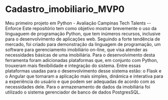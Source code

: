 # Cadastro_imobiliario_MVP0
Meu primeiro projeto em Python - Avaliação Campinas Tech Talents -- Enforce
Este repositório tem como objetivo mostrar brevemente o uso da linguaguem de programação Python, que tem inúmeros recursos, inclusive para o
desenvolvimento de aplicações web. Seguindo a forte tendência de mercado, foi criado
para demonstração da linguagem de programação, um software para gerenciamento imobiliário
on-line, que visa atender as necessidades básicas de uma imobiliária. Para o desenvolvimento desta ferramenta foram
adicionadas plataformas que, em conjunto com Python, trouxeram mais flexibilidade e integração do sistema. Entre essas plataformas 
usadas para o desenvolvimento desse sistema estão: o Flask e o Angular que tornaram a aplicação mais simples,
dinâmica e interativa para a experiência do usuário e que podem ser adequadas de acordo com
as necessidades dele. Para o armazenamento de dados da imobiliária foi
utilizado o sistema gerenciador de banco de dados PostgresSQL.
